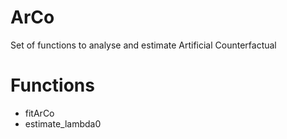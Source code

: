 # ArCo
Set of functions to analyse and estimate Artificial Counterfactual

# Functions

- fitArCo
- estimate_lambda0
